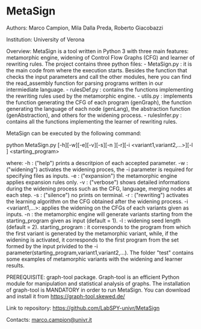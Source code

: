 # MetaSign

Authors: Marco Campion, Mila Dalla Preda, Roberto Giacobazzi

Institution: University of Verona

Overview: 
MetaSign is a tool written in Python 3 with three main features: metamorphic engine, widening of Control Flow Graphs (CFG) and learner of rewriting rules. 
The project contains three python files:
	- MetaSign.py : it is the main code from where the execution starts. Besides the function that checks the input parameters and call the other modules, here you can find the read_assembly function for parsing programs written in our intermiediate language.
	- rulesDef.py : contains the functions implementing the rewriting rules used by the metamorphic engine.
	- utils.py : implements the function generating the CFG of each program (genGraph), the function generating the language of each node (genLang), the abstraction function (genAbstraction), and others for the widening process.
	- rulesInfer.py : contains all the functions implementing the learner of rewriting rules.

MetaSign can be executed by the following command:

 python MetaSign.py [-h][-w][-e][-v][-s][-n <value>][-r][-i <variant1,variant2,...>][-l <value>] <starting_program>

where:
	-h : ("help") prints a descritpion of each accepted parameter.
	-w : ("widening") activates the widening proces, the -i parameter is required for specifying files as inputs.
	-e : ("expansion") the metamorphic engine applies expansion rules only.
	-v : ("verbose") shows detailed informations during the widening process such as the CFG, language, merging nodes at each step.
	-s : ("silence") no prints on terminal.
	-r : ("rewriting") activates the learning algorithm on the CFG obtained after the widening process.
	-i <variant1,...>: applies the widening on the CFGs of each variants given as inputs.
	-n <value> : the metamorphic engine will generate <value> variants starting from the starting_program given as input (default = 1).
	-l <value> : widening seed length (default = 2).
	starting_program : it corresponds to the program from which the first variant is generated by the metamorphic variant, while, if the widening is activated, it corresponds to the first program from the set formed by the input privided to the -i parameter(starting_program,variant1,variant2,...).
The folder "test" contains some examples of metamorphic variants with the widening and learner results.

PREREQUISITE: graph-tool package. Graph-tool is an efficient Python module for manipulation and statistical analysis of graphs. The installation of graph-tool is MANDATORY in order to run MetaSign. You can download and install it from https://graph-tool.skewed.de/

Link to repository: https://github.com/LabSPY-univr/MetaSign

Contacts: marco.campion@univr.it
